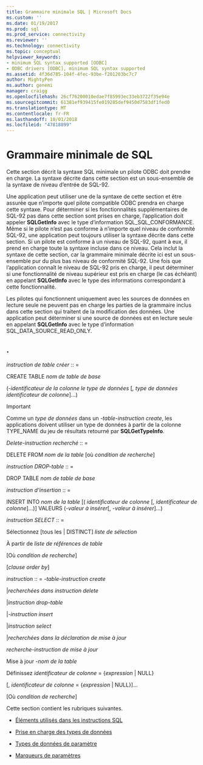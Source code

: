 ```yaml
---
title: Grammaire minimale SQL | Microsoft Docs
ms.custom: ''
ms.date: 01/19/2017
ms.prod: sql
ms.prod_service: connectivity
ms.reviewer: ''
ms.technology: connectivity
ms.topic: conceptual
helpviewer_keywords:
- minimum SQL syntax supported [ODBC]
- ODBC drivers [ODBC], minimum SQL syntax supported
ms.assetid: 4f36d785-104f-4fec-93be-f201203bc7c7
author: MightyPen
ms.author: genemi
manager: craigg
ms.openlocfilehash: 26cf76200010edae7f85993ec33eb3722f35e94e
ms.sourcegitcommit: 61381ef939415fe019285def9450d7583df1fed0
ms.translationtype: MT
ms.contentlocale: fr-FR
ms.lasthandoff: 10/01/2018
ms.locfileid: "47818899"
---
```

# <a name="sql-minimum-grammar"></a>Grammaire minimale de SQL
Cette section décrit la syntaxe SQL minimale un pilote ODBC doit prendre en charge. La syntaxe décrite dans cette section est un sous-ensemble de la syntaxe de niveau d’entrée de SQL-92.  
  
 Une application peut utiliser une de la syntaxe de cette section et être assurée que n’importe quel pilote compatible ODBC prendra en charge cette syntaxe. Pour déterminer si les fonctionnalités supplémentaires de SQL-92 pas dans cette section sont prises en charge, l’application doit appeler **SQLGetInfo** avec le type d’information SQL_SQL_CONFORMANCE. Même si le pilote n’est pas conforme à n’importe quel niveau de conformité SQL-92, une application peut toujours utiliser la syntaxe décrite dans cette section. Si un pilote est conforme à un niveau de SQL-92, quant à eux, il prend en charge toute la syntaxe incluse dans ce niveau. Cela inclut la syntaxe de cette section, car la grammaire minimale décrite ici est un sous-ensemble pur du plus bas niveau de conformité SQL-92. Une fois que l’application connaît le niveau de SQL-92 pris en charge, il peut déterminer si une fonctionnalité de niveau supérieur est pris en charge (le cas échéant) en appelant **SQLGetInfo** avec le type des informations correspondant à cette fonctionnalité.  
  
 Les pilotes qui fonctionnent uniquement avec les sources de données en lecture seule ne peuvent pas en charge les parties de la grammaire inclus dans cette section qui traitent de la modification des données. Une application peut déterminer si une source de données est en lecture seule en appelant **SQLGetInfo** avec le type d’information SQL_DATA_SOURCE_READ_ONLY.  
  
## <a name="statement"></a>.  
 *instruction de table créer* :: =  
  
 CREATE TABLE *nom de table de base*  
  
 (*-identificateur de la colonne le type de données* [*, type de données identificateur de colonne*]...)  
  
> [!IMPORTANT]  
>  Comme un *type de données* dans un *-table-instruction create*, les applications doivent utiliser un type de données à partir de la colonne TYPE_NAME du jeu de résultats retourné par **SQLGetTypeInfo**.  
  
 *Delete-instruction recherché* :: =  
  
 DELETE FROM *nom de la table* [où *condition de recherche*]  
  
 *instruction DROP-table* :: =  
  
 DROP TABLE *nom de table de base*  
  
 *instruction d’insertion* :: =  
  
 INSERT INTO *nom de la table* [( *identificateur de colonne* [, *identificateur de colonne*]...)]      VALEURS (*-valeur à insérer*[, *-valeur à insérer*]...)  
  
 *instruction SELECT* :: =  
  
 Sélectionnez [tous les &#124; DISTINCT] *liste de sélection*  
  
 À partir de *liste de références de table*  
  
 [Où *condition de recherche*]  
  
 [*clause order by*]  
  
 *instruction* :: = *-table-instruction create*  
  
 &#124;*recherchées dans instruction delete*  
  
 &#124;*instruction drop-table*  
  
 &#124;*-instruction insert*  
  
 &#124;*instruction select*  
  
 &#124;*recherchées dans la déclaration de mise à jour*  
  
 *recherche-instruction de mise à jour*  
  
 Mise à jour *-nom de la table*  
  
 Définissez *identificateur de colonne* = {*expression* &#124; NULL}  
  
 [, *identificateur de colonne* = {*expression* &#124; NULL}]...  
  
 [Où *condition de recherche*]  
  
 Cette section contient les rubriques suivantes.  
  
-   [Éléments utilisés dans les instructions SQL](../../../odbc/reference/appendixes/elements-used-in-sql-statements.md)  
  
-   [Prise en charge des types de données](../../../odbc/reference/appendixes/data-type-support.md)  
  
-   [Types de données de paramètre](../../../odbc/reference/appendixes/parameter-data-types.md)  
  
-   [Marqueurs de paramètres](../../../odbc/reference/appendixes/parameter-markers.md)
